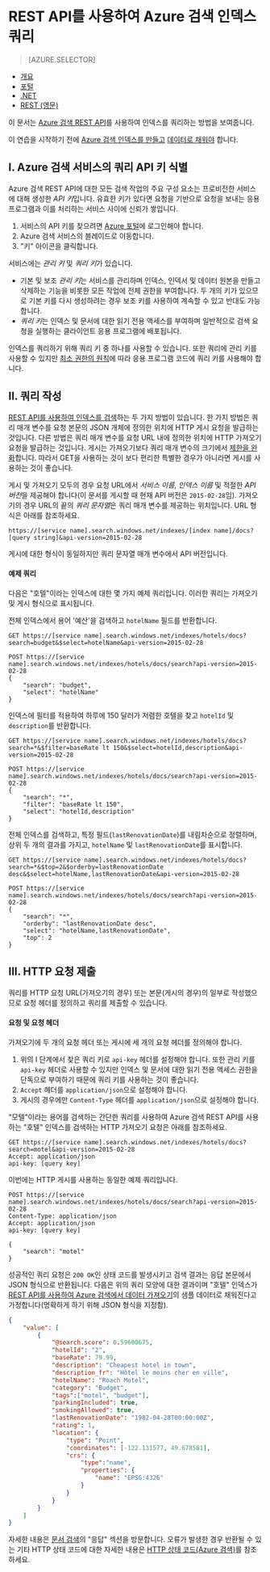 <properties
    pageTitle="REST API를 사용하여 Azure 검색 인덱스 쿼리 | Microsoft Azure | 호스트된 클라우드 검색 서비스"
    description="Azure 검색에서 검색 쿼리를 작성하고 검색 매개 변수를 사용하여 검색 결과를 필터링하고 정렬합니다."
    services="search"
    documentationCenter=""
	authors="ashmaka"
/>

<tags
    ms.service="search"
    ms.devlang="na"
    ms.workload="search"
    ms.topic="get-started-article"
    ms.tgt_pltfrm="na"
    ms.date="08/29/2016"
    ms.author="ashmaka"/>

# REST API를 사용하여 Azure 검색 인덱스 쿼리
> [AZURE.SELECTOR]
- [개요](search-query-overview.md)
- [포털](search-explorer.md)
- [.NET](search-query-dotnet.md)
- [REST (영문)](search-query-rest-api.md)

이 문서는 [Azure 검색 REST API](https://msdn.microsoft.com/library/azure/dn798935.aspx)를 사용하여 인덱스를 쿼리하는 방법을 보여줍니다.

이 연습을 시작하기 전에 [Azure 검색 인덱스를 만들고](search-what-is-an-index.md) [데이터로 채워야](search-what-is-data-import.md) 합니다.

## I. Azure 검색 서비스의 쿼리 API 키 식별
Azure 검색 REST API에 대한 모든 검색 작업의 주요 구성 요소는 프로비전한 서비스에 대해 생성한 *API 키*입니다. 유효한 키가 있다면 요청을 기반으로 요청을 보내는 응용 프로그램과 이를 처리하는 서비스 사이에 신뢰가 쌓입니다.

1. 서비스의 API 키를 찾으려면 [Azure 포털](https://portal.azure.com/)에 로그인해야 합니다.
2. Azure 검색 서비스의 블레이드로 이동합니다.
3. "키" 아이콘을 클릭합니다.

서비스에는 *관리 키* 및 *쿼리 키*가 있습니다.

 - 기본 및 보조 *관리 키*는 서비스를 관리하며 인덱스, 인덱서 및 데이터 원본을 만들고 삭제하는 기능을 비롯한 모든 작업에 전체 권한을 부여합니다. 두 개의 키가 있으므로 기본 키를 다시 생성하려는 경우 보조 키를 사용하여 계속할 수 있고 반대도 가능합니다.
 - *쿼리 키*는 인덱스 및 문서에 대한 읽기 전용 액세스를 부여하며 일반적으로 검색 요청을 실행하는 클라이언트 응용 프로그램에 배포됩니다.

인덱스를 쿼리하기 위해 쿼리 키 중 하나를 사용할 수 있습니다. 또한 쿼리에 관리 키를 사용할 수 있지만 [최소 권한의 원칙](https://en.wikipedia.org/wiki/Principle_of_least_privilege)에 따라 응용 프로그램 코드에 쿼리 키를 사용해야 합니다.

## II. 쿼리 작성
[REST API를 사용하여 인덱스를 검색](https://msdn.microsoft.com/library/azure/dn798927.aspx)하는 두 가지 방법이 있습니다. 한 가지 방법은 쿼리 매개 변수를 요청 본문의 JSON 개체에 정의한 위치에 HTTP 게시 요청을 발급하는 것입니다. 다른 방법은 쿼리 매개 변수를 요청 URL 내에 정의한 위치에 HTTP 가져오기 요청을 발급하는 것입니다. 게시는 가져오기보다 쿼리 매개 변수의 크기에서 [제한을 완화](https://msdn.microsoft.com/library/azure/dn798927.aspx)합니다. 따라서 GET을 사용하는 것이 보다 편리한 특별한 경우가 아니라면 게시를 사용하는 것이 좋습니다.

게시 및 가져오기 모두의 경우 요청 URL에서 *서비스 이름*, *인덱스 이름* 및 적절한 *API 버전*을 제공해야 합니다(이 문서를 게시할 때 현재 API 버전은 `2015-02-28`임). 가져오기의 경우 URL의 끝의 *쿼리 문자열*은 쿼리 매개 변수를 제공하는 위치입니다. URL 형식은 아래를 참조하세요.

    https://[service name].search.windows.net/indexes/[index name]/docs?[query string]&api-version=2015-02-28

게시에 대한 형식이 동일하지만 쿼리 문자열 매개 변수에서 API 버전입니다.



#### 예제 쿼리

다음은 "호텔"이라는 인덱스에 대한 몇 가지 예제 쿼리입니다. 이러한 쿼리는 가져오기 및 게시 형식으로 표시됩니다.

전체 인덱스에서 용어 '예산'을 검색하고 `hotelName` 필드를 반환합니다.

```
GET https://[service name].search.windows.net/indexes/hotels/docs?search=budget&$select=hotelName&api-version=2015-02-28

POST https://[service name].search.windows.net/indexes/hotels/docs/search?api-version=2015-02-28
{
    "search": "budget",
    "select": "hotelName"
}
```

인덱스에 필터를 적용하여 하루에 150 달러가 저렴한 호텔을 찾고 `hotelId` 및 `description`를 반환합니다.

```
GET https://[service name].search.windows.net/indexes/hotels/docs?search=*&$filter=baseRate lt 150&$select=hotelId,description&api-version=2015-02-28

POST https://[service name].search.windows.net/indexes/hotels/docs/search?api-version=2015-02-28
{
    "search": "*",
    "filter": "baseRate lt 150",
    "select": "hotelId,description"
}
```

전체 인덱스를 검색하고, 특정 필드(`lastRenovationDate`)를 내림차순으로 정렬하며, 상위 두 개의 결과를 가지고, `hotelName` 및 `lastRenovationDate`를 표시합니다.

```
GET https://[service name].search.windows.net/indexes/hotels/docs?search=*&$top=2&$orderby=lastRenovationDate desc&$select=hotelName,lastRenovationDate&api-version=2015-02-28

POST https://[service name].search.windows.net/indexes/hotels/docs/search?api-version=2015-02-28
{
    "search": "*",
    "orderby": "lastRenovationDate desc",
    "select": "hotelName,lastRenovationDate",
    "top": 2
}
```

## III. HTTP 요청 제출
쿼리를 HTTP 요청 URL(가져오기의 경우) 또는 본문(게시의 경우)의 일부로 작성했으므로 요청 헤더를 정의하고 쿼리를 제출할 수 있습니다.

#### 요청 및 요청 헤더
가져오기에 두 개의 요청 헤더 또는 게시에 세 개의 요청 헤더를 정의해야 합니다.
1. 위의 I 단계에서 찾은 쿼리 키로 `api-key` 헤더를 설정해야 합니다. 또한 관리 키를 `api-key` 헤더로 사용할 수 있지만 인덱스 및 문서에 대한 읽기 전용 액세스 권한을 단독으로 부여하기 때문에 쿼리 키를 사용하는 것이 좋습니다.
2. `Accept` 헤더를 `application/json`으로 설정해야 합니다.
3. 게시의 경우에만 `Content-Type` 헤더를 `application/json`으로 설정해야 합니다.

"모텔"이라는 용어를 검색하는 간단한 쿼리를 사용하여 Azure 검색 REST API를 사용하는 "호텔" 인덱스를 검색하는 HTTP 가져오기 요청은 아래를 참조하세요.

```
GET https://[service name].search.windows.net/indexes/hotels/docs?search=motel&api-version=2015-02-28
Accept: application/json
api-key: [query key]
```

이번에는 HTTP 게시를 사용하는 동일한 예제 쿼리입니다.

```
POST https://[service name].search.windows.net/indexes/hotels/docs/search?api-version=2015-02-28
Content-Type: application/json
Accept: application/json
api-key: [query key]

{
    "search": "motel"
}
```

성공적인 쿼리 요청은 `200 OK`인 상태 코드를 발생시키고 검색 결과는 응답 본문에서 JSON 형식으로 반환됩니다. 다음은 위의 쿼리 모양에 대한 결과이며 "호텔" 인덱스가 [REST API를 사용하여 Azure 검색에서 데이터 가져오기](search-import-data-rest-api.md)의 샘플 데이터로 채워진다고 가정합니다(명확하게 하기 위해 JSON 형식을 지정함).

```JSON
{
    "value": [
        {
            "@search.score": 0.59600675,
            "hotelId": "2",
            "baseRate": 79.99,
            "description": "Cheapest hotel in town",
            "description_fr": "Hôtel le moins cher en ville",
            "hotelName": "Roach Motel",
            "category": "Budget",
            "tags":["motel", "budget"],
            "parkingIncluded": true,
            "smokingAllowed": true,
            "lastRenovationDate": "1982-04-28T00:00:00Z",
            "rating": 1,
            "location": {
                "type": "Point",
                "coordinates": [-122.131577, 49.678581],
                "crs": {
                    "type":"name",
                    "properties": {
                        "name": "EPSG:4326"
                    }
                }
            }
        }
    ]
}
```

자세한 내용은 [문서 검색](https://msdn.microsoft.com/library/azure/dn798927.aspx)의 "응답" 섹션을 방문합니다. 오류가 발생한 경우 반환될 수 있는 기타 HTTP 상태 코드에 대한 자세한 내용은 [HTTP 상태 코드(Azure 검색)](https://msdn.microsoft.com/library/azure/dn798925.aspx)를 참조하세요.

<!---HONumber=AcomDC_0831_2016-->